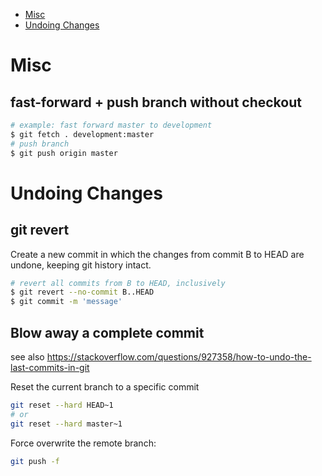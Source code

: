 - [Misc](#misc)
- [Undoing Changes](#undoing-changes)

# Misc

## fast-forward + push branch without checkout

```bash
# example: fast forward master to development
$ git fetch . development:master
# push branch
$ git push origin master
```


# Undoing Changes

## git revert

Create a new commit in which the changes from commit B to HEAD are undone, keeping git history intact.

```bash
# revert all commits from B to HEAD, inclusively
$ git revert --no-commit B..HEAD  
$ git commit -m 'message'
```

## Blow away a complete commit

see also https://stackoverflow.com/questions/927358/how-to-undo-the-last-commits-in-git

Reset the current branch to a specific commit

```bash
git reset --hard HEAD~1
# or
git reset --hard master~1
```

Force overwrite the remote branch:

```bash
git push -f
```


